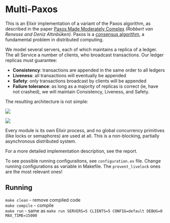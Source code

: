 # Multi-Paxos

This is an Elixir implementation of a variant of the Paxos algorithm,
as described in the paper [Paxos Made Moderately Complex](https://dl.acm.org/doi/10.1145/2673577) _(Robbert van Renesse and Deniz Altınbüken)_. Paxos is a [consensus algorithm](https://en.wikipedia.org/wiki/Consensus_(computer_science)), a fundamental problem in distributed computing. 

We model several servers, each of which maintains a replica of a ledger. The all Service a number of clients, who broadcast transactions. Our ledger replicas must guarantee:
- **Consistency**: transactions are appended in the same order to all ledgers
- **Liveness**: all transactions will eventually be appended
- **Safety**: only transactions broadcast by clients will be appended
- **Failure tolerance**: as long as a majority of replicas is correct (ie, have not crashed), we will maintain Consistency, Liveness, and Safety.

The resulting architecture is not simple:

![](https://codimd.s3.shivering-isles.com/demo/uploads/upload_58c824142e3b35e0f1a2ced2e1e43811.png)

![](https://codimd.s3.shivering-isles.com/demo/uploads/upload_f95e10d340bc28219674778beb8d3fd6.png)


Every module is its own Elixir process, and no global concurrency primitives (like locks or semaphores) are used at all. This is a non-blocking, partially asynchronous distributed system.

For a more detailed implementation description, see the report.

To see possible running configuraitons, see `configuration.ex` file.
Change running configurations as variable in Makefile.
The `prevent_livelock` ones are the most relevant ones!

## Running

`make clean` - remove compiled code  
`make compile` - compile  
`make run` - same as `make run SERVERS=5 CLIENTS=5 CONFIG=default DEBUG=0 MAX_TIME=15000`

